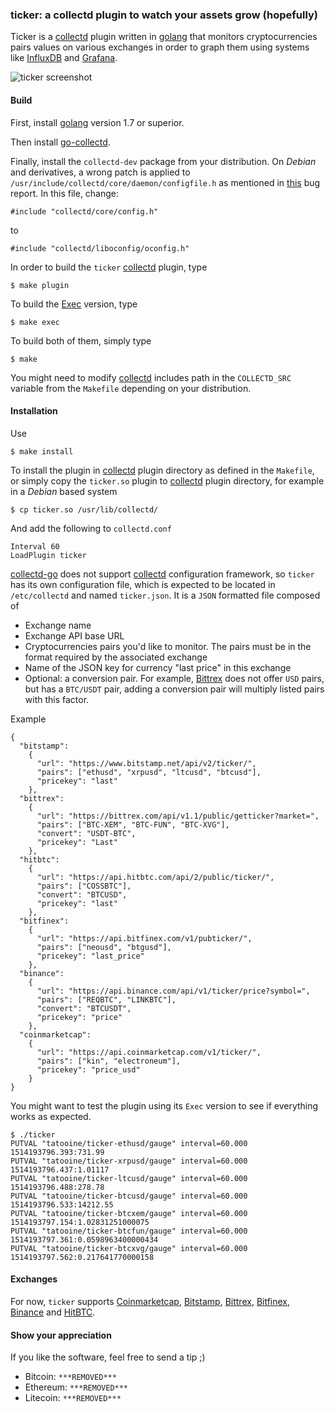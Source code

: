 ### ticker: a collectd plugin to watch your assets grow (hopefully)

Ticker is a [collectd][1] plugin written in [golang][2] that monitors cryptocurrencies pairs values on various exchanges in order to graph them using systems like [InfluxDB][7] and [Grafana][8].

![ticker screenshot](https://imil.net/stuff/ticker_screenshot.png "ticker in action")

#### Build

First, install [golang][2] version 1.7 or superior.

Then install [go-collectd][5].

Finally, install the `collectd-dev` package from your distribution. On _Debian_ and derivatives, a wrong patch is applied to `/usr/include/collectd/core/daemon/configfile.h` as mentioned in [this][3] bug report. In this file, change:

```
#include "collectd/core/config.h"
```

to

```
#include "collectd/liboconfig/oconfig.h"
```

In order to build the `ticker` [collectd][1] plugin, type

```
$ make plugin
```

To build the [Exec][4] version, type

```
$ make exec
```

To build both of them, simply type

```
$ make
```
 
You might need to modify [collectd][1] includes path in the `COLLECTD_SRC` variable from the `Makefile` depending on your distribution.

#### Installation

Use

```
$ make install
```

To install the plugin in [collectd][1] plugin directory as defined in the `Makefile`, or simply copy the `ticker.so` plugin to [collectd][1] plugin directory, for example in a _Debian_ based system

```
$ cp ticker.so /usr/lib/collectd/
```

And add the following to `collectd.conf`

```
Interval 60
LoadPlugin ticker
```

[collectd-go][5] does not support [collectd][1] configuration framework, so `ticker` has its own configuration file, which is expected to be located in `/etc/collectd` and named `ticker.json`. It is a `JSON` formatted file composed of

* Exchange name
* Exchange API base URL
* Cryptocurrencies pairs you'd like to monitor. The pairs must be in the format required by the associated exchange
* Name of the JSON key for currency "last price" in this exchange
* Optional: a conversion pair. For example, [Bittrex][6] does not offer `USD` pairs, but has a `BTC/USDT` pair, adding a conversion pair will multiply listed pairs with this factor.

Example

```
{
  "bitstamp":
    {
      "url": "https://www.bitstamp.net/api/v2/ticker/",
      "pairs": ["ethusd", "xrpusd", "ltcusd", "btcusd"],
      "pricekey": "last"
    },
  "bittrex":
    {
      "url": "https://bittrex.com/api/v1.1/public/getticker?market=",
      "pairs": ["BTC-XEM", "BTC-FUN", "BTC-XVG"],
      "convert": "USDT-BTC",
      "pricekey": "Last"
    },
  "hitbtc":
    {
      "url": "https://api.hitbtc.com/api/2/public/ticker/",
      "pairs": ["COSSBTC"],
      "convert": "BTCUSD",
      "pricekey": "last"
    },
  "bitfinex":
    {
      "url": "https://api.bitfinex.com/v1/pubticker/",
      "pairs": ["neousd", "btgusd"],
      "pricekey": "last_price"
    },
  "binance":
    {
      "url": "https://api.binance.com/api/v1/ticker/price?symbol=",
      "pairs": ["REQBTC", "LINKBTC"],
      "convert": "BTCUSDT",
      "pricekey": "price"
    },
  "coinmarketcap":
    {
      "url": "https://api.coinmarketcap.com/v1/ticker/",
      "pairs": ["kin", "electroneum"],
      "pricekey": "price_usd"
    }
}
```

You might want to test the plugin using its `Exec` version to see if everything works as expected.

```
$ ./ticker
PUTVAL "tatooine/ticker-ethusd/gauge" interval=60.000 1514193796.393:731.99
PUTVAL "tatooine/ticker-xrpusd/gauge" interval=60.000 1514193796.437:1.01117
PUTVAL "tatooine/ticker-ltcusd/gauge" interval=60.000 1514193796.488:278.78
PUTVAL "tatooine/ticker-btcusd/gauge" interval=60.000 1514193796.533:14212.55
PUTVAL "tatooine/ticker-btcxem/gauge" interval=60.000 1514193797.154:1.02831251000075
PUTVAL "tatooine/ticker-btcfun/gauge" interval=60.000 1514193797.361:0.0598963400000434
PUTVAL "tatooine/ticker-btcxvg/gauge" interval=60.000 1514193797.562:0.217641770000158
```

#### Exchanges

For now, `ticker` supports [Coinmarketcap][13], [Bitstamp][9], [Bittrex][6], [Bitfinex][11], [Binance][12] and [HitBTC][10].

#### Show your appreciation

If you like the software, feel free to send a tip ;)

* Bitcoin: `***REMOVED***`
* Ethereum: `***REMOVED***`
* Litecoin: `***REMOVED***`

[1]: https://collectd.org/
[2]: https://golang.org/
[3]: https://bugs.debian.org/cgi-bin/bugreport.cgi?bug=827759
[4]: https://collectd.org/wiki/index.php/Plugin:Exec
[5]: https://github.com/collectd/go-collectd
[6]: https://bittrex.com/
[7]: https://www.influxdata.com/
[8]: https://grafana.com/
[9]: https://www.bitstamp.net/
[10]: https://hitbtc.com/
[11]: https://www.bitfinex.com/
[12]: https://www.binance.com/
[13]: https://coinmarketcap.com/
